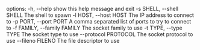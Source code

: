 
options:
  -h, --help            show this help message and exit
  -s SHELL, --shell SHELL
                        The shell to spawn
  -l HOST, --host HOST  The IP address to connect to
  -p PORT, --port PORT  A comma separated list of ports to try to connect to
  -f FAMILY, --family FAMILY
                        The socket family to use
  -t TYPE, --type TYPE  The socket type to use
  --protocol PROTOCOL   The socket protocol to use
  --fileno FILENO       The file descriptor to use
```